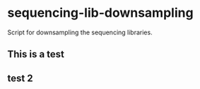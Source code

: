 # sequencing-lib-downsampling
Script for downsampling the sequencing libraries.


## This is a test

## test 2
